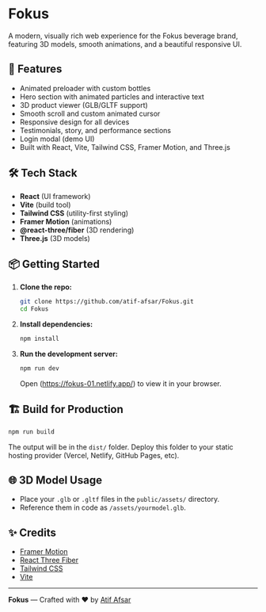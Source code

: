 # Fokus

A modern, visually rich web experience for the Fokus beverage brand, featuring 3D models, smooth animations, and a beautiful responsive UI.

## 🚀 Features
- Animated preloader with custom bottles
- Hero section with animated particles and interactive text
- 3D product viewer (GLB/GLTF support)
- Smooth scroll and custom animated cursor
- Responsive design for all devices
- Testimonials, story, and performance sections
- Login modal (demo UI)
- Built with React, Vite, Tailwind CSS, Framer Motion, and Three.js

## 🛠️ Tech Stack
- **React** (UI framework)
- **Vite** (build tool)
- **Tailwind CSS** (utility-first styling)
- **Framer Motion** (animations)
- **@react-three/fiber** (3D rendering)
- **Three.js** (3D models)

## 📦 Getting Started

1. **Clone the repo:**
   ```bash
   git clone https://github.com/atif-afsar/Fokus.git
   cd Fokus
   ```
2. **Install dependencies:**
   ```bash
   npm install
   ```
3. **Run the development server:**
   ```bash
   npm run dev
   ```
   Open (https://fokus-01.netlify.app/) to view it in your browser.

## 🏗️ Build for Production
```bash
npm run build
```
The output will be in the `dist/` folder. Deploy this folder to your static hosting provider (Vercel, Netlify, GitHub Pages, etc).

## 🌐 3D Model Usage
- Place your `.glb` or `.gltf` files in the `public/assets/` directory.
- Reference them in code as `/assets/yourmodel.glb`.

## ✨ Credits
- [Framer Motion](https://www.framer.com/motion/)
- [React Three Fiber](https://docs.pmnd.rs/react-three-fiber/getting-started/introduction)
- [Tailwind CSS](https://tailwindcss.com/)
- [Vite](https://vitejs.dev/)

---

**Fokus** — Crafted with ❤️ by [Atif Afsar](https://github.com/atif-afsar)


